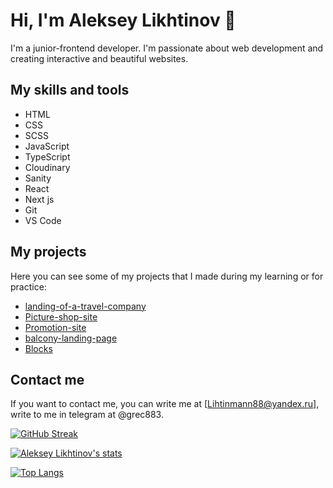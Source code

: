 # Hi, I'm Aleksey Likhtinov 👋

I'm a junior-frontend developer. I'm passionate about web development and creating interactive and beautiful websites.

## My skills and tools

- HTML
- CSS
- SCSS
- JavaScript
- TypeScript
- Cloudinary
- Sanity
- React
- Next js
- Git
- VS Code

## My projects

Here you can see some of my projects that I made during my learning or for practice:

- [landing-of-a-travel-company](https://github.com/Grec88/landing-of-a-travel-company)
- [Picture-shop-site](https://github.com/Grec88/Picture-shop-site)
- [Promotion-site]((https://github.com/Grec88/Promotion-site))
- [balcony-landing-page]((https://github.com/Grec88/balcony-landing-page))
- [Blocks]((https://github.com/Grec88/Blocks))

## Contact me

If you want to contact me, you can write me at [Lihtinmann88@yandex.ru], write to me in telegram at @grec883.

[![GitHub Streak](http://github-readme-streak-stats.herokuapp.com?user=Grec88&theme=dark&background=000000)](https://git.io/streak-stats)

[![Aleksey Likhtinov's stats](https://github-readme-stats.vercel.app/api/?username=Grec88&show_icons=true&theme=radical)](https://github.com/anuraghazra/github-readme-stats)

[![Top Langs](https://github-readme-stats.vercel.app/api/top-langs/?username=Grec88)](https://github.com/anuraghazra/github-readme-stats)

<!--
**Grec88/Grec88** is a ✨ _special_ ✨ repository because its `README.md` (this file) appears on your GitHub profile.

Here are some ideas to get you started:

- 🔭 I’m currently working on ...
- 🌱 I’m currently learning ...
- 👯 I’m looking to collaborate on ...
- 🤔 I’m looking for help with ...
- 💬 Ask me about ...
- 📫 How to reach me: ...
- 😄 Pronouns: ...
- ⚡ Fun fact: ...
-->
